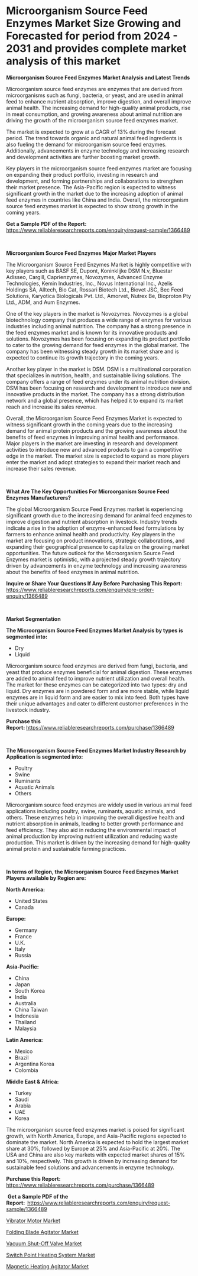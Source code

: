 <p><h1>Microorganism Source Feed Enzymes Market Size Growing and Forecasted for period from 2024 - 2031 and provides complete market analysis of this market</h1></p><p><strong>Microorganism Source Feed Enzymes Market Analysis and Latest Trends</strong></p>
<p><p>Microorganism source feed enzymes are enzymes that are derived from microorganisms such as fungi, bacteria, or yeast, and are used in animal feed to enhance nutrient absorption, improve digestion, and overall improve animal health. The increasing demand for high-quality animal products, rise in meat consumption, and growing awareness about animal nutrition are driving the growth of the microorganism source feed enzymes market.</p><p>The market is expected to grow at a CAGR of 13% during the forecast period. The trend towards organic and natural animal feed ingredients is also fueling the demand for microorganism source feed enzymes. Additionally, advancements in enzyme technology and increasing research and development activities are further boosting market growth.</p><p>Key players in the microorganism source feed enzymes market are focusing on expanding their product portfolio, investing in research and development, and forming partnerships and collaborations to strengthen their market presence. The Asia-Pacific region is expected to witness significant growth in the market due to the increasing adoption of animal feed enzymes in countries like China and India. Overall, the microorganism source feed enzymes market is expected to show strong growth in the coming years.</p></p>
<p><strong>Get a Sample PDF of the Report:&nbsp;</strong> <a href="https://www.reliableresearchreports.com/enquiry/request-sample/1366489">https://www.reliableresearchreports.com/enquiry/request-sample/1366489</a></p>
<p>&nbsp;</p>
<p><strong>Microorganism Source Feed Enzymes Major Market Players</strong></p>
<p><p>The Microorganism Source Feed Enzymes Market is highly competitive with key players such as BASF SE, Dupont, Koninklijke DSM N.v, Bluestar Adisseo, Cargill, Caprienzymes, Novozymes, Advanced Enzyme Technologies, Kemin Industries, Inc., Novus International Inc., Azelis Holdings SA, Alltech, Bio Cat, Rossari Biotech Ltd., Biovet JSC, Bec Feed Solutions, Karyotica Biologicals Pvt. Ltd., Amorvet, Nutrex Be, Bioproton Pty Ltd., ADM, and Aum Enzymes.</p><p>One of the key players in the market is Novozymes. Novozymes is a global biotechnology company that produces a wide range of enzymes for various industries including animal nutrition. The company has a strong presence in the feed enzymes market and is known for its innovative products and solutions. Novozymes has been focusing on expanding its product portfolio to cater to the growing demand for feed enzymes in the global market. The company has been witnessing steady growth in its market share and is expected to continue its growth trajectory in the coming years.</p><p>Another key player in the market is DSM. DSM is a multinational corporation that specializes in nutrition, health, and sustainable living solutions. The company offers a range of feed enzymes under its animal nutrition division. DSM has been focusing on research and development to introduce new and innovative products in the market. The company has a strong distribution network and a global presence, which has helped it to expand its market reach and increase its sales revenue.</p><p>Overall, the Microorganism Source Feed Enzymes Market is expected to witness significant growth in the coming years due to the increasing demand for animal protein products and the growing awareness about the benefits of feed enzymes in improving animal health and performance. Major players in the market are investing in research and development activities to introduce new and advanced products to gain a competitive edge in the market. The market size is expected to expand as more players enter the market and adopt strategies to expand their market reach and increase their sales revenue.</p></p>
<p>&nbsp;</p>
<p><strong>What Are The Key Opportunities For Microorganism Source Feed Enzymes Manufacturers?</strong></p>
<p><p>The global Microorganism Source Feed Enzymes market is experiencing significant growth due to the increasing demand for animal feed enzymes to improve digestion and nutrient absorption in livestock. Industry trends indicate a rise in the adoption of enzyme-enhanced feed formulations by farmers to enhance animal health and productivity. Key players in the market are focusing on product innovations, strategic collaborations, and expanding their geographical presence to capitalize on the growing market opportunities. The future outlook for the Microorganism Source Feed Enzymes market is optimistic, with a projected steady growth trajectory driven by advancements in enzyme technology and increasing awareness about the benefits of feed enzymes in animal nutrition.</p></p>
<p><strong>Inquire or Share Your Questions If Any Before Purchasing This Report:</strong> <a href="https://www.reliableresearchreports.com/enquiry/pre-order-enquiry/1366489">https://www.reliableresearchreports.com/enquiry/pre-order-enquiry/1366489</a></p>
<p>&nbsp;</p>
<p><strong>Market Segmentation</strong></p>
<p><strong>The Microorganism Source Feed Enzymes Market Analysis by types is segmented into:</strong></p>
<p><ul><li>Dry</li><li>Liquid</li></ul></p>
<p><p>Microorganism source feed enzymes are derived from fungi, bacteria, and yeast that produce enzymes beneficial for animal digestion. These enzymes are added to animal feed to improve nutrient utilization and overall health. The market for these enzymes can be categorized into two types: dry and liquid. Dry enzymes are in powdered form and are more stable, while liquid enzymes are in liquid form and are easier to mix into feed. Both types have their unique advantages and cater to different customer preferences in the livestock industry.</p></p>
<p><strong>Purchase this Report:&nbsp;</strong><a href="https://www.reliableresearchreports.com/purchase/1366489">https://www.reliableresearchreports.com/purchase/1366489</a></p>
<p>&nbsp;</p>
<p><strong>The Microorganism Source Feed Enzymes Market Industry Research by Application is segmented into:</strong></p>
<p><ul><li>Poultry</li><li>Swine</li><li>Ruminants</li><li>Aquatic Animals</li><li>Others</li></ul></p>
<p><p>Microorganism source feed enzymes are widely used in various animal feed applications including poultry, swine, ruminants, aquatic animals, and others. These enzymes help in improving the overall digestive health and nutrient absorption in animals, leading to better growth performance and feed efficiency. They also aid in reducing the environmental impact of animal production by improving nutrient utilization and reducing waste production. This market is driven by the increasing demand for high-quality animal protein and sustainable farming practices.</p></p>
<p>&nbsp;</p>
<p><strong>In terms of Region, the Microorganism Source Feed Enzymes Market Players available by Region are:</strong></p>
<p>
    <p> <strong> North America: </strong>
        <ul>
            <li>United States</li>
            <li>Canada</li>
        </ul>
        </p> 
    <p> <strong> Europe: </strong>
        <ul>
            <li>Germany</li>
            <li>France</li>
            <li>U.K.</li>
            <li>Italy</li>
            <li>Russia</li>
        </ul>
        </p> 
    <p> <strong> Asia-Pacific: </strong>
        <ul>
            <li>China</li>
            <li>Japan</li>
            <li>South Korea</li>
            <li>India</li>
            <li>Australia</li>
            <li>China Taiwan</li>
            <li>Indonesia</li>
            <li>Thailand</li>
            <li>Malaysia</li>
        </ul>
        </p> 
    <p> <strong> Latin America: </strong>
        <ul>
            <li>Mexico</li>
            <li>Brazil</li>
            <li>Argentina Korea</li>
            <li>Colombia</li>
        </ul>
        </p> 
    <p> <strong> Middle East & Africa: </strong>
        <ul>
            <li>Turkey</li>
            <li>Saudi</li>
            <li>Arabia</li>
            <li>UAE</li>
            <li>Korea</li>
        </ul>
    </p>
    </p>
<p><p>The microorganism source feed enzymes market is poised for significant growth, with North America, Europe, and Asia-Pacific regions expected to dominate the market. North America is expected to hold the largest market share at 30%, followed by Europe at 25% and Asia-Pacific at 20%. The USA and China are also key markets with expected market shares of 15% and 10%, respectively. This growth is driven by increasing demand for sustainable feed solutions and advancements in enzyme technology.</p></p>
<p><strong>Purchase this Report: </strong><a href="https://www.reliableresearchreports.com/purchase/1366489">https://www.reliableresearchreports.com/purchase/1366489</a></p>
<p>&nbsp;<strong>Get a Sample PDF of the Report:&nbsp;&nbsp;</strong><a href="https://www.reliableresearchreports.com/enquiry/request-sample/1366489">https://www.reliableresearchreports.com/enquiry/request-sample/1366489</a></p>
<p><strong></strong></p>
<p><p><a href="https://medium.com/@harrymcgrath965/vibrator-motor-market-analysis-and-sze-forecasted-for-period-from-2024-to-2031-aefce160e048">Vibrator Motor Market</a></p><p><a href="https://medium.com/@harrymcgrath965/folding-blade-agitator-market-research-report-its-history-and-forecast-2024-to-2031-3c928ad927f3">Folding Blade Agitator Market</a></p><p><a href="https://medium.com/@harrymcgrath965/vacuum-shut-off-valve-market-share-evolution-and-market-growth-trends-2024-2031-8892ade9953d">Vacuum Shut-Off Valve Market</a></p><p><a href="https://medium.com/@joshuajackson1010/switch-point-heating-system-market-insight-market-trends-growth-forecasted-from-2024-to-2031-358d4d9b6ca6">Switch Point Heating System Market</a></p><p><a href="https://medium.com/@harrymcgrath965/magnetic-heating-agitator-market-size-and-market-trends-complete-industry-overview-2024-to-2031-704c54a6a9e3">Magnetic Heating Agitator Market</a></p></p>